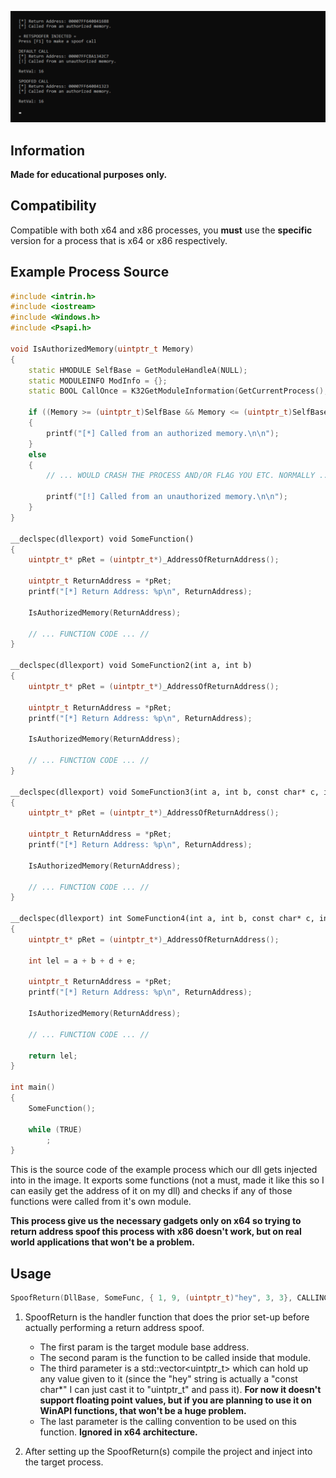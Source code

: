 <p align="center">
<img src="https://github.com/paskalian/RetSpoofer/blob/master/Images/RetSpoofer.svg" alt="Menu"/>
</p>

## Information
**Made for educational purposes only.**<br>

## Compatibility
Compatible with both x64 and x86 processes, you **must** use the **specific** version for a process that is x64 or x86 respectively.

## Example Process Source
```cpp
#include <intrin.h>
#include <iostream>
#include <Windows.h>
#include <Psapi.h>

void IsAuthorizedMemory(uintptr_t Memory)
{
    static HMODULE SelfBase = GetModuleHandleA(NULL);
    static MODULEINFO ModInfo = {};
    static BOOL CallOnce = K32GetModuleInformation(GetCurrentProcess(), SelfBase, &ModInfo, sizeof(MODULEINFO));

    if ((Memory >= (uintptr_t)SelfBase && Memory <= (uintptr_t)SelfBase + ModInfo.SizeOfImage))
    {
        printf("[*] Called from an authorized memory.\n\n");
    }
    else
    {
        // ... WOULD CRASH THE PROCESS AND/OR FLAG YOU ETC. NORMALLY ... //

        printf("[!] Called from an unauthorized memory.\n\n");
    }
}

__declspec(dllexport) void SomeFunction()
{
    uintptr_t* pRet = (uintptr_t*)_AddressOfReturnAddress();

    uintptr_t ReturnAddress = *pRet;
    printf("[*] Return Address: %p\n", ReturnAddress);

    IsAuthorizedMemory(ReturnAddress);

    // ... FUNCTION CODE ... //
}

__declspec(dllexport) void SomeFunction2(int a, int b)
{
    uintptr_t* pRet = (uintptr_t*)_AddressOfReturnAddress();

    uintptr_t ReturnAddress = *pRet;
    printf("[*] Return Address: %p\n", ReturnAddress);

    IsAuthorizedMemory(ReturnAddress);

    // ... FUNCTION CODE ... //
}

__declspec(dllexport) void SomeFunction3(int a, int b, const char* c, int d, int e)
{
    uintptr_t* pRet = (uintptr_t*)_AddressOfReturnAddress();

    uintptr_t ReturnAddress = *pRet;
    printf("[*] Return Address: %p\n", ReturnAddress);

    IsAuthorizedMemory(ReturnAddress);

    // ... FUNCTION CODE ... //
}

__declspec(dllexport) int SomeFunction4(int a, int b, const char* c, int d, int e)
{
    uintptr_t* pRet = (uintptr_t*)_AddressOfReturnAddress();

    int lel = a + b + d + e;

    uintptr_t ReturnAddress = *pRet;
    printf("[*] Return Address: %p\n", ReturnAddress);

    IsAuthorizedMemory(ReturnAddress);

    // ... FUNCTION CODE ... //

    return lel;
}

int main()
{
    SomeFunction();

    while (TRUE)
        ;
}
```
This is the source code of the example process which our dll gets injected into in the image. It exports some functions (not a must, made it like this so I can easily get the address of it on my dll) and checks if any of those functions were called from it's own module.

**This process give us the necessary gadgets only on x64 so trying to return address spoof this process with x86 doesn't work, but on real world applications that won't be a problem.**

## Usage
```cpp
SpoofReturn(DllBase, SomeFunc, { 1, 9, (uintptr_t)"hey", 3, 3}, CALLINGCONVENTION::CC_CDECL);
```
1. SpoofReturn is the handler function that does the prior set-up before actually performing a return address spoof.
   - The first param is the target module base address.
   - The second param is the function to be called inside that module.
   - The third parameter is a std::vector\<uintptr_t\> which can hold up any value given to it (since the "hey" string is actually a "const char*" I can just cast it to "uintptr_t" and pass it). **For now it doesn't support floating point values, but if you are planning to use it on WinAPI functions, that won't be a huge problem.**
   - The last parameter is the calling convention to be used on this function. **Ignored in x64 architecture.**

2. After setting up the SpoofReturn(s) compile the project and inject into the target process.
